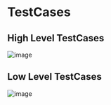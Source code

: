 # TestCases

## High Level TestCases

![image](https://user-images.githubusercontent.com/71258149/168428246-b6346cad-2d82-47cc-856d-98795ceb55e8.png)


## Low Level TestCases

![image](https://user-images.githubusercontent.com/71258149/168428266-7f63de78-8096-4003-b6d5-32967b283e75.png)


